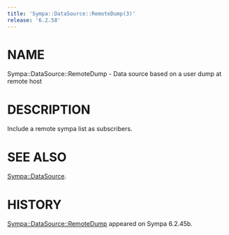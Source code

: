 ```yaml
---
title: 'Sympa::DataSource::RemoteDump(3)'
release: '6.2.58'
---
```


# NAME

Sympa::DataSource::RemoteDump -
Data source based on a user dump at remote host

# DESCRIPTION

Include a remote sympa list as subscribers.

# SEE ALSO

[Sympa::DataSource](./Sympa-DataSource.3.md).

# HISTORY

[Sympa::DataSource::RemoteDump](./Sympa-DataSource-RemoteDump.3.md) appeared on Sympa 6.2.45b.
